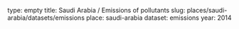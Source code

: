 type: empty
title: Saudi Arabia / Emissions of pollutants
slug: places/saudi-arabia/datasets/emissions
place: saudi-arabia
dataset: emissions
year: 2014
